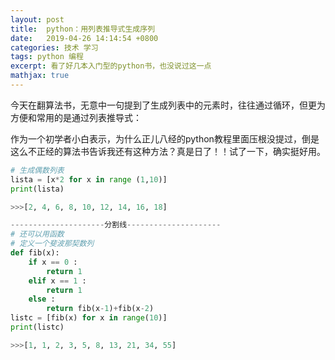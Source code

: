 ```yaml
---
layout: post
title:  python：用列表推导式生成序列
date:   2019-04-26 14:14:54 +0800
categories: 技术 学习
tags: python 编程 
excerpt: 看了好几本入门型的python书，也没说过这一点		
mathjax: true
---
```


今天在翻算法书，无意中一句提到了生成列表中的元素时，往往通过循环，但更为方便和常用的是通过列表推导式：

作为一个初学者小白表示，为什么正儿八经的python教程里面压根没提过，倒是这么不正经的算法书告诉我还有这种方法？真是日了！！试了一下，确实挺好用。

```python
# 生成偶数列表
lista = [x*2 for x in range (1,10)]
print(lista)

>>>[2, 4, 6, 8, 10, 12, 14, 16, 18]

---------------------分割线---------------------
# 还可以用函数
# 定义一个斐波那契数列
def fib(x):
    if x == 0 :
        return 1
    elif x == 1 :
        return 1
    else :
        return fib(x-1)+fib(x-2)
listc = [fib(x) for x in range(10)]
print(listc)

>>>[1, 1, 2, 3, 5, 8, 13, 21, 34, 55]
```

